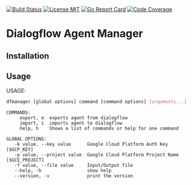 [![Build Status](https://travis-ci.org/skaeladmin/dfmanager.svg?branch=master)](https://travis-ci.org/skaeladmin/dfmanager)
[![License MIT](https://img.shields.io/badge/license-MIT-blue.svg)](https://raw.githubusercontent.com/skaeladmin/dfmanager/master/LICENSE)
[![Go Report Card](https://goreportcard.com/badge/github.com/skaeladmin/dfmanager)](https://goreportcard.com/report/github.com/skaeladmin/dfmanager)
[![Code Coverage](https://codecov.io/gh/skaeladmin/dfmanager/branch/master/graph/badge.svg)](https://codecov.io/gh/skaeladmin/dfmanager)

# Dialogflow Agent Manager

## Installation

## Usage

USAGE:

```sh
dfmanager [global options] command [command options] [arguments...]
```

```
COMMANDS:
     export, e  exports agent from dialogflow
     import, i  imports agent to dialogflow
     help, h    Shows a list of commands or help for one command

GLOBAL OPTIONS:
   -k value, --key value      Google Cloud Platform Auth Key [$GCP_KEY]
   -p value, --project value  Google Cloud Platform Project Name [$GCE_PROJECT]
   -f value, --file value     Input/Output file
   --help, -h                 show help
   --version, -v              print the version
```
